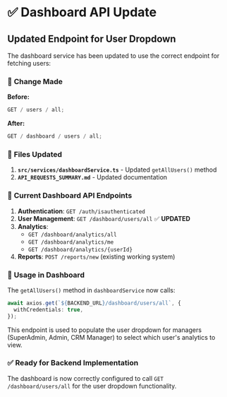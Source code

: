 # ✅ Dashboard API Update

## Updated Endpoint for User Dropdown

The dashboard service has been updated to use the correct endpoint for fetching users:

### 🔄 **Change Made**

**Before:**

```typescript
GET / users / all;
```

**After:**

```typescript
GET / dashboard / users / all;
```

### 📁 **Files Updated**

1. **`src/services/dashboardService.ts`** - Updated `getAllUsers()` method
2. **`API_REQUESTS_SUMMARY.md`** - Updated documentation

### 🎯 **Current Dashboard API Endpoints**

1. **Authentication**: `GET /auth/isauthenticated`
2. **User Management**: `GET /dashboard/users/all` ✅ **UPDATED**
3. **Analytics**:
   - `GET /dashboard/analytics/all`
   - `GET /dashboard/analytics/me`
   - `GET /dashboard/analytics/{userId}`
4. **Reports**: `POST /reports/new` (existing working system)

### 🔧 **Usage in Dashboard**

The `getAllUsers()` method in `dashboardService` now calls:

```typescript
await axios.get(`${BACKEND_URL}/dashboard/users/all`, {
  withCredentials: true,
});
```

This endpoint is used to populate the user dropdown for managers (SuperAdmin, Admin, CRM Manager) to select which user's analytics to view.

### ✅ **Ready for Backend Implementation**

The dashboard is now correctly configured to call `GET /dashboard/users/all` for the user dropdown functionality.
